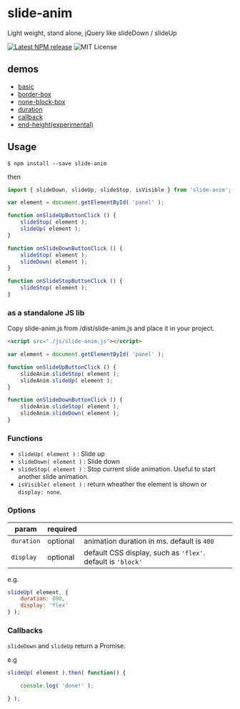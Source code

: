 # slide-anim

Light weight, stand alone, jQuery like slideDown / slideUp

[![Latest NPM release](https://img.shields.io/npm/v/slide-anim.svg)](https://www.npmjs.com/package/slide-anim)
![MIT License](https://img.shields.io/npm/l/slide-anim.svg)

## demos

- [basic](https://yomotsu.github.io/slide-anim/examples/basic.html)
- [border-box](https://yomotsu.github.io/slide-anim/examples/border-box.html)
- [none-block-box](https://yomotsu.github.io/slide-anim/examples/none-block-box.html)
- [duration](https://yomotsu.github.io/slide-anim/examples/duration.html)
- [callback](https://yomotsu.github.io/slide-anim/examples/callback.html)
- [end-height(experimental)](https://yomotsu.github.io/slide-anim/examples/end-height.html)

## Usage

```shell
$ npm install --save slide-anim
```

then

```javascript
import { slideDown, slideUp, slideStop, isVisible } from 'slide-anim';

var element = document.getElementById( 'panel' );

function onSlideUpButtonClick () {
	slideStop( element );
	slideUp( element );
}

function onSlideDownButtonClick () {
	slideStop( element );
	slideDown( element );
}

function onSlideStopButtonClick () {
	slideStop( element );
}
```

### as a standalone JS lib

Copy slide-anim.js from /dist/slide-anim.js and place it in your project.

```html
<script src="./js/slide-anim.js"></script>
```

```javascript
var element = document.getElementById( 'panel' );

function onSlideUpButtonClick () {
	slideAnim.slideStop( element );
	slideAnim.slideUp( element );
}

function onSlideDownButtonClick () {
	slideAnim.slideStop( element );
	slideAnim.slideDown( element );
}
```

### Functions

- `slideUp( element )` : Slide up
- `slideDown( element )` : Slide down
- `slideStop( element )` : Stop current slide animation. Useful to start another slide 
animation.
- `isVisible( element )` : return wheather the element is shown or `display: none`.

### Options

| param         | required |     |
| ------------- | -------- | --- |
| `duration`    | optional | animation duration in ms. default is `400` |
| `display`     | optional | default CSS display, such as `'flex'`. default is `'block'` |

e.g.
```javascript
slideUp( element, {
	duration: 800,
	display: 'flex'
} );
```

### Callbacks

`slideDown` and `slideUp` return a Promise.

e.g
```javascript
slideUp( element ).then( function() {

	console.log( 'done!' );

} );
```
